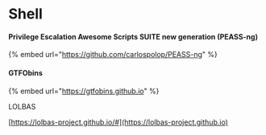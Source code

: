 # Shell

#### Privilege Escalation Awesome Scripts SUITE new generation (PEASS-ng)

{% embed url="https://github.com/carlospolop/PEASS-ng" %}

#### GTFObins

{% embed url="https://gtfobins.github.io" %}

LOLBAS

[https://lolbas-project.github.io/#](https://lolbas-project.github.io)
